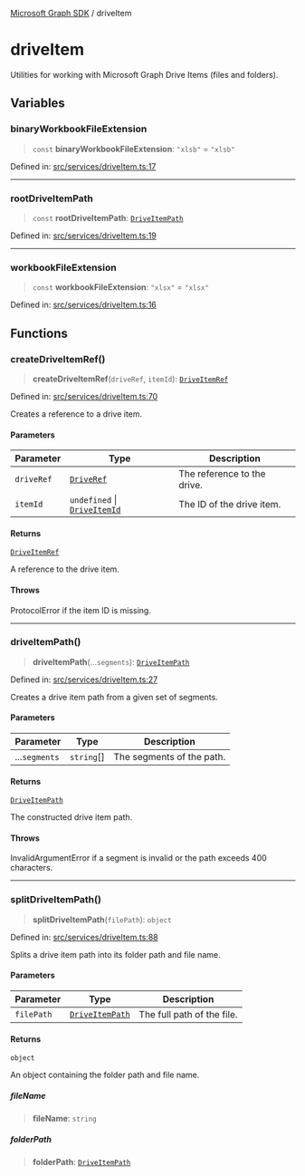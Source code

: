 [Microsoft Graph SDK](README.md) / driveItem

# driveItem

Utilities for working with Microsoft Graph Drive Items (files and folders).

## Variables

### binaryWorkbookFileExtension

> `const` **binaryWorkbookFileExtension**: `"xlsb"` = `"xlsb"`

Defined in: [src/services/driveItem.ts:17](https://github.com/Future-Secure-AI/microsoft-graph/blob/main/src/services/driveItem.ts#L17)

***

### rootDriveItemPath

> `const` **rootDriveItemPath**: [`DriveItemPath`](DriveItem-1.md#driveitempath)

Defined in: [src/services/driveItem.ts:19](https://github.com/Future-Secure-AI/microsoft-graph/blob/main/src/services/driveItem.ts#L19)

***

### workbookFileExtension

> `const` **workbookFileExtension**: `"xlsx"` = `"xlsx"`

Defined in: [src/services/driveItem.ts:16](https://github.com/Future-Secure-AI/microsoft-graph/blob/main/src/services/driveItem.ts#L16)

## Functions

### createDriveItemRef()

> **createDriveItemRef**(`driveRef`, `itemId`): [`DriveItemRef`](DriveItem-1.md#driveitemref)

Defined in: [src/services/driveItem.ts:70](https://github.com/Future-Secure-AI/microsoft-graph/blob/main/src/services/driveItem.ts#L70)

Creates a reference to a drive item.

#### Parameters

| Parameter | Type | Description |
| ------ | ------ | ------ |
| `driveRef` | [`DriveRef`](Drive-1.md#driveref) | The reference to the drive. |
| `itemId` | `undefined` \| [`DriveItemId`](DriveItem-1.md#driveitemid) | The ID of the drive item. |

#### Returns

[`DriveItemRef`](DriveItem-1.md#driveitemref)

A reference to the drive item.

#### Throws

ProtocolError if the item ID is missing.

***

### driveItemPath()

> **driveItemPath**(...`segments`): [`DriveItemPath`](DriveItem-1.md#driveitempath)

Defined in: [src/services/driveItem.ts:27](https://github.com/Future-Secure-AI/microsoft-graph/blob/main/src/services/driveItem.ts#L27)

Creates a drive item path from a given set of segments.

#### Parameters

| Parameter | Type | Description |
| ------ | ------ | ------ |
| ...`segments` | `string`[] | The segments of the path. |

#### Returns

[`DriveItemPath`](DriveItem-1.md#driveitempath)

The constructed drive item path.

#### Throws

InvalidArgumentError if a segment is invalid or the path exceeds 400 characters.

***

### splitDriveItemPath()

> **splitDriveItemPath**(`filePath`): `object`

Defined in: [src/services/driveItem.ts:88](https://github.com/Future-Secure-AI/microsoft-graph/blob/main/src/services/driveItem.ts#L88)

Splits a drive item path into its folder path and file name.

#### Parameters

| Parameter | Type | Description |
| ------ | ------ | ------ |
| `filePath` | [`DriveItemPath`](DriveItem-1.md#driveitempath) | The full path of the file. |

#### Returns

`object`

An object containing the folder path and file name.

##### fileName

> **fileName**: `string`

##### folderPath

> **folderPath**: [`DriveItemPath`](DriveItem-1.md#driveitempath)
